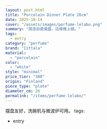 ```yaml
---
layout: post.html
title: "Porcelain Dinner Plate 26cm"
date: 2025-10-14
cover: "/assets/images/perfume-lelabo.png"
summary: "简洁白瓷餐盘，边缘微上翘。"
tags:
  - entry
category: "perfume"
brand: "Iittala"
material:
  - "porcelain"
color:
  - "white"
style: "minimal"
price_tier: "380"
origin: "Finland"
piece_type: "plate"
diameter_cm: 26
permalink: "/items/perfume-lelabo/"
---
```

摆盘友好，洗碗机与微波炉可用。
tags:
  - entry
